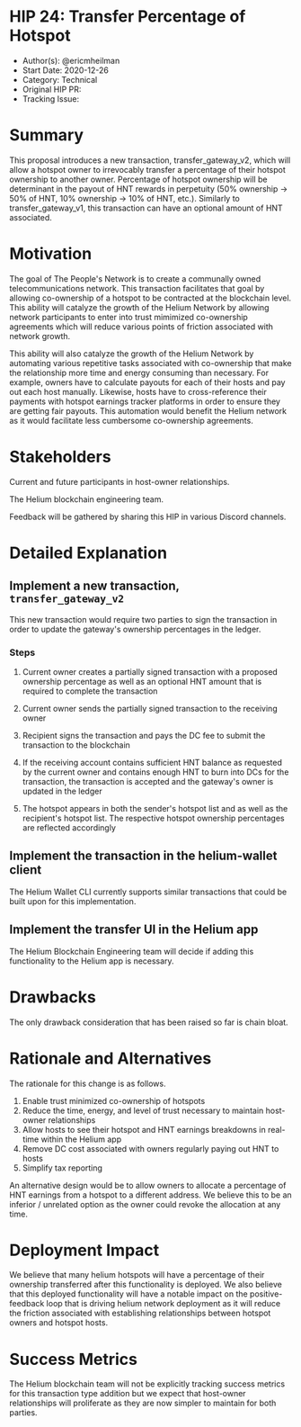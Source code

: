 # HIP 24: Transfer Percentage of Hotspot

- Author(s): @ericmheilman
- Start Date: 2020-12-26
- Category: Technical
- Original HIP PR: <!-- leave this empty; maintainer will fill in ID of this pull request -->
- Tracking Issue: <!-- leave this empty; maintainer will create a discussion issue -->

# Summary
[summary]: #summary

This proposal introduces a new transaction, transfer_gateway_v2, which will
allow a hotspot owner to irrevocably transfer a percentage of their hotspot 
ownership to another owner. Percentage of hotspot ownership will be determinant in the payout of
HNT rewards in perpetuity (50% ownership -> 50% of HNT, 10% ownership -> 10% of HNT, etc.).
Similarly to transfer_gateway_v1, this transaction can have an optional amount of HNT associated.

# Motivation
[motivation]: #motivation

The goal of The People's Network is to create a communally owned 
telecommunications network. This transaction facilitates that goal 
by allowing co-ownership of a hotspot to be contracted at the blockchain level. 
This ability will catalyze the growth of the Helium Network by allowing network 
participants to enter into trust mimimized co-ownership agreements which will
reduce various points of friction associated with network growth.

This ability will also catalyze the growth of the Helium Network by automating 
various repetitive tasks associated with co-ownership that make the relationship 
more time and energy consuming than necessary. For example, owners have to calculate 
payouts for each of their hosts and pay out each host manually. Likewise, hosts 
have to cross-reference their payments with hotspot earnings tracker platforms 
in order to ensure they are getting fair payouts. This automation would benefit 
the Helium network as it would facilitate less cumbersome co-ownership agreements.


# Stakeholders
[stakeholders]: #stakeholders

Current and future participants in host-owner relationships.

The Helium blockchain engineering team.

Feedback will be gathered by sharing this HIP in various Discord channels.


# Detailed Explanation
[detailed-explanation]: #detailed-explanation

## Implement a new transaction, `transfer_gateway_v2`

This new transaction would require two parties to sign the transaction in order to
update the gateway's ownership percentages in the ledger.

### Steps

1. Current owner creates a partially signed transaction with a proposed ownership
percentage as well as an optional HNT amount that is required to complete the transaction

2. Current owner sends the partially signed transaction to the receiving owner

3. Recipient signs the transaction and pays the DC fee to submit the transaction to the blockchain

4. If the receiving account contains sufficient HNT balance as requested by the current
owner and contains enough HNT to burn into DCs for the transaction, the transaction
is accepted and the gateway's owner is updated in the ledger

5. The hotspot appears in both the sender's hotspot list and as well as the recipient's
hotspot list. The respective hotspot ownership percentages are reflected accordingly

## Implement the transaction in the helium-wallet client

The Helium Wallet CLI currently supports similar transactions that could be built upon for this implementation.

## Implement the transfer UI in the Helium app

The Helium Blockchain Engineering team will decide if adding this functionality to the Helium app is necessary.




# Drawbacks
[drawbacks]: #drawbacks

The only drawback consideration that has been raised so far is chain bloat.

# Rationale and Alternatives
[alternatives]: #rationale-and-alternatives


The rationale for this change is as follows.

1. Enable trust minimized co-ownership of hotspots
2. Reduce the time, energy, and level of trust necessary to maintain host-owner relationships
3. Allow hosts to see their hotspot and HNT earnings breakdowns in real-time within the Helium app
4. Remove DC cost associated with owners regularly paying out HNT to hosts
5. Simplify tax reporting

An alternative design would be to allow owners to allocate a percentage of HNT earnings from a
hotspot to a different address. We believe this to be an inferior / unrelated option as the owner could revoke
the allocation at any time.


# Deployment Impact
[deployment-impact]: #deployment-impact

We believe that many helium hotspots will have a percentage of their ownership
transferred after this functionality is deployed. We also believe that this deployed
functionality will have a notable impact on the positive-feedback loop that is driving
helium network deployment as it will reduce the friction associated with establishing
relationships between hotspot owners and hotspot hosts.



# Success Metrics
[success-metrics]: #success-metrics

The Helium blockchain team will not be explicitly tracking success metrics for this
transaction type addition but we expect that host-owner relationships will proliferate
as they are now simpler to maintain for both parties.
